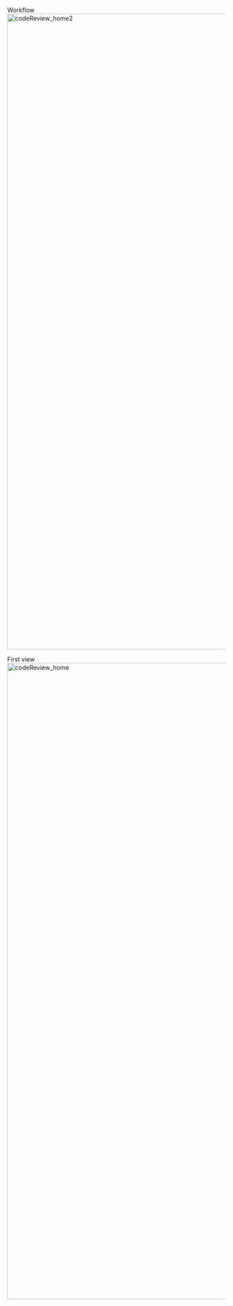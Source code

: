 Workflow
<img width="1462" alt="codeReview_home2" src="https://github.com/user-attachments/assets/14be603a-3543-4b68-89ae-c52a319b4e1e">

First view
<img width="1463" alt="codeReview_home" src="https://github.com/user-attachments/assets/89a10688-d9b0-4bb2-9f74-dd26cf188d28">
